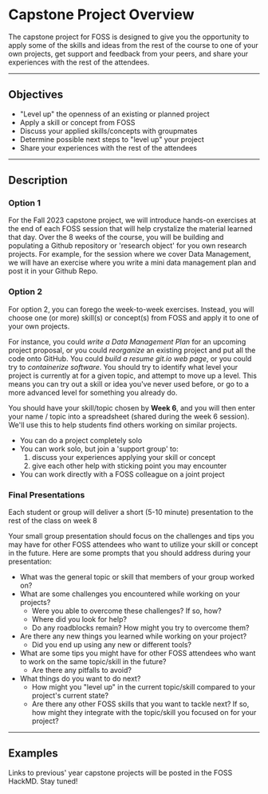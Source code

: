 # Capstone Project Overview

The capstone project for FOSS is designed to give you the opportunity to
apply some of the skills and ideas from the rest of the course to one of
your own projects, get support and feedback from your peers, and share
your experiences with the rest of the attendees.

---

## Objectives

-   "Level up" the openness of an existing or planned project
-   Apply a skill or concept from FOSS
-   Discuss your applied skills/concepts with groupmates
-   Determine possible next steps to "level up" your project
-   Share your experiences with the rest of the attendees

---

## Description

### Option 1
For the Fall 2023 capstone project, we will introduce hands-on exercises at the end of each FOSS session that will help crystalize the material learned that day. Over the 8 weeks of the course, you will be building and populating a Github repository or 'research object' for you own research projects. For example, for the session where we cover Data Management, we will have an exercise where you write a mini data management plan and post it in your Github Repo. 

### Option 2 
For option 2, you can forego the week-to-week exercises. Instead, you will choose one (or more) skill(s) or concept(s) from FOSS and apply it to one of your own projects. 

For instance, you could *write a Data Management Plan* for an upcoming project
proposal, or you could *reorganize* an existing project and put all the
code onto GitHub. You could *build a resume git.io web page*, or you could try to *containerize software*. You should try to identify what level your project
is currently at for a given topic, and attempt to move up a level. This
means you can try out a skill or idea you've never used before, or go
to a more advanced level for something you already do.

You should have your skill/topic chosen by **Week 6**, and you will then
enter your name / topic into a spreadsheet (shared during the week 6 session). We'll use this to help students find others working on similar projects.

* You can do a project completely solo
* You can work solo, but join a 'support group' to:
  	1. discuss your experiences applying your skill or concept
  	2. give each other help with sticking point you may encounter
* You can work directly with a FOSS colleague on a joint project

### Final Presentations
Each student or group will deliver a short (5-10 minute) presentation to the rest of the class on week 8

Your small group presentation should focus on the challenges and tips you may have for
other FOSS attendees who want to utilize your skill or concept in the
future. Here are some prompts that you should address during your presentation:

- What was the general topic or skill that members of your group worked on?
- What are some challenges you encountered while working on your projects?
	- Were you able to overcome these challenges? If so, how?
	- Where did you look for help?
	- Do any roadblocks remain? How might you try to overcome them?
- Are there any new things you learned while working on your project?
	- Did you end up using any new or different tools?
- What are some tips you might have for other FOSS attendees who want to work on the same topic/skill in the future?
	- Are there any pitfalls to avoid?
- What things do you want to do next?
	- How might you "level up" in the current topic/skill compared to your project's current state?
	- Are there any other FOSS skills that you want to tackle next? If so, how might they integrate with the topic/skill you focused on for your project?

---

## Examples

Links to previous' year capstone projects will be posted in the FOSS HackMD. Stay tuned!
